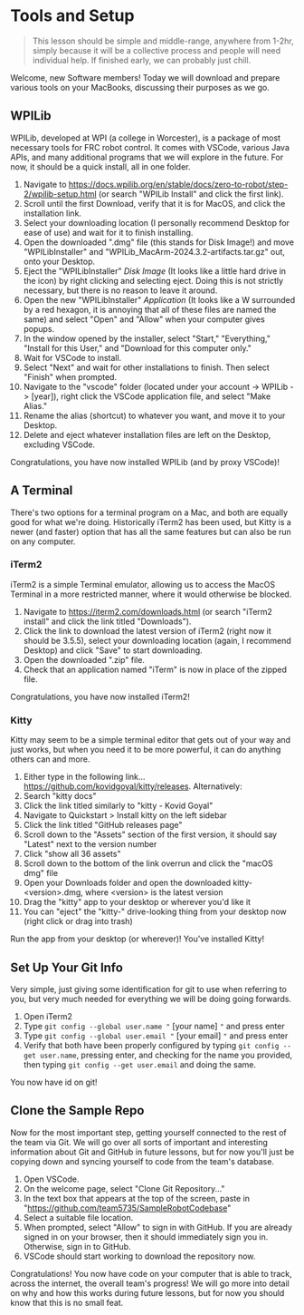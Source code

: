 # Tools and Setup

> This lesson should be simple and middle-range, anywhere from 1-2hr, simply because it will be a collective process and people will need individual help. If finished early, we can probably just chill.

Welcome, new Software members! Today we will download and prepare various tools on your MacBooks, discussing their purposes as we go.

## WPILib

WPILib, developed at WPI (a college in Worcester), is a package of most necessary tools for FRC robot control. It comes with VSCode, various Java APIs, and many additional programs that we will explore in the future. For now, it should be a quick install, all in one folder.

 1. Navigate to https://docs.wpilib.org/en/stable/docs/zero-to-robot/step-2/wpilib-setup.html (or search "WPILib Install" and click the first link).
 2. Scroll until the first Download, verify that it is for MacOS, and click the installation link.
 3. Select your downloading location (I personally recommend Desktop for ease of use) and wait for it to finish installing.
4. Open the downloaded ".dmg" file (this stands for Disk Image!) and move  "WPILibInstaller" and "WPILib_MacArm-2024.3.2-artifacts.tar.gz" out, onto your Desktop.
5. Eject the "WPILibInstaller" *Disk Image* (It looks like a little hard drive in the icon) by right clicking and selecting eject. Doing this is not strictly necessary, but there is no reason to leave it around.
6. Open the new "WPILibInstaller" *Application* (It looks like a W surrounded by a red hexagon, it is annoying that all of these files are named the same) and select "Open" and "Allow" when your computer gives popups.
7. In the window opened by the installer, select "Start," "Everything," "Install for this User," and "Download for this computer only." 
8. Wait for VSCode to install.
9. Select "Next" and wait for other installations to finish. Then select "Finish" when prompted.
10. Navigate to the "vscode" folder (located under your account -> WPILib -> [year]), right click the VSCode application file, and select "Make Alias."
11. Rename the alias (shortcut) to whatever you want, and move it to your Desktop.
12. Delete and eject whatever installation files are left on the Desktop, excluding VSCode. 

Congratulations, you have now installed WPILib (and by proxy VSCode)!

## A Terminal

There's two options for a terminal program on a Mac, and both are equally good for what we're doing. Historically iTerm2 has been used, but Kitty is a newer (and faster) option that has all the same features but can also be run on any computer.

### iTerm2

iTerm2 is a simple Terminal emulator, allowing us to access the MacOS Terminal in a more restricted manner, where it would otherwise be blocked.

1. Navigate to https://iterm2.com/downloads.html (or search "iTerm2 install" and click the link titled "Downloads").
2. Click the link to download the latest version of iTerm2 (right now it should be 3.5.5), select your downloading location (again, I recommend Desktop) and click "Save" to start downloading.
3. Open the downloaded ".zip" file.
4. Check that an application named "iTerm" is now in place of the zipped file.

Congratulations, you have now installed iTerm2!

### Kitty

Kitty may seem to be a simple terminal editor that gets out of your way and just works, but when you need it to be more powerful, it can do anything others can and more.

1. Either type in the following link... https://github.com/kovidgoyal/kitty/releases.
  Alternatively:
  1. Search "kitty docs"
  2. Click the link titled similarly to "kitty - Kovid Goyal"
  3. Navigate to Quickstart > Install kitty on the left sidebar
  4. Click the link titled "GitHub releases page"
2. Scroll down to the "Assets" section of the first version, it should say "Latest" next to the version number
3. Click "show all 36 assets"
4. Scroll down to the bottom of the link overrun and click the "macOS dmg" file
5. Open your Downloads folder and open the downloaded kitty-\<version>.dmg, where \<version> is the latest version
6. Drag the "kitty" app to your desktop or wherever you'd like it
7. You can "eject" the "kitty-<version>" drive-looking thing from your desktop now (right click or drag into trash)

Run the app from your desktop (or wherever)! You've installed Kitty!

## Set Up Your Git Info

Very simple, just giving some identification for git to use when referring to you, but very much needed for everything we will be doing going forwards.

1. Open iTerm2
2. Type `git config --global user.name "` [your name] `"` and press enter
3. Type `git config --global user.email "` [your email] `"` and press enter
4. Verify that both have been properly configured by typing `git config --get user.name`, pressing enter, and checking for the name you provided, then typing `git config --get user.email` and doing the same.

You now have id on git!

## Clone the Sample Repo

Now for the most important step, getting yourself connected to the rest of the team via Git. We will go over all sorts of important and interesting information about Git and GitHub in future lessons, but for now you'll just be copying down and syncing yourself to code from the team's database.

1. Open VSCode.
2. On the welcome page, select "Clone Git Repository..."
3. In the text box that appears at the top of the screen, paste in "https://github.com/team5735/SampleRobotCodebase"
4. Select a suitable file location.
5. When prompted, select "Allow" to sign in with GitHub. If you are already signed in on your browser, then it should immediately sign you in. Otherwise, sign in to GitHub.
6. VSCode should start working to download the repository now.

Congratulations! You now have code on your computer that is able to track, across the internet, the overall team's progress! We will go more into detail on why and how this works during future lessons, but for now you should know that this is no small feat.
